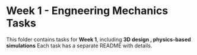 # Week 1 - Engneering Mechanics Tasks 
This folder contains tasks for **Week 1**, including **3D design , physics-based simulations**
Each task has a separate README with details. 
